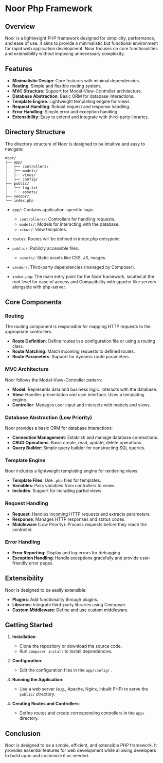 # Noor Php Framework

## Overview

Noor is a lightweight PHP framework designed for simplicity, performance, and ease of use. It aims to provide a minimalistic but functional environment for rapid web application development. Noor focuses on core functionalities and extensibility without imposing unnecessary complexity.

## Features

- **Minimalistic Design**: Core features with minimal dependencies.
- **Routing**: Simple and flexible routing system.
- **MVC Structure**: Support for Model-View-Controller architecture.
- **Database Abstraction**: Basic ORM for database interactions.
- **Template Engine**: Lightweight templating engine for views.
- **Request Handling**: Robust request and response handling.
- **Error Handling**: Simple error and exception handling.
- **Extensibility**: Easy to extend and integrate with third-party libraries.

## Directory Structure

The directory structure of Noor is designed to be intuitive and easy to navigate:

```
noor/
├── app/
│   ├── controllers/
│   ├── models/
│   ├── views/
│   ├── config/
├── public/
│   └── log.txt
│   └── assets/
├── vendor/
└── index.php
```

- `app/`: Contains application-specific logic.
  - `controllers/`: Controllers for handling requests.
  - `models/`: Models for interacting with the database.
  - `views/`: View templates.

- `routes`: Routes will be defined in index.php entrypoint
- `public/`: Publicly accessible files.
  - `assets/`: Static assets like CSS, JS, images.

- `vendor/`: Third-party dependencies (managed by Composer).

- `index.php`: The main entry point for the Noor framework, located at the root level for ease of access and Compatibility with apache-like servers alongside with php-server.

## Core Components

### Routing

The routing component is responsible for mapping HTTP requests to the appropriate controllers.

- **Route Definition**: Define routes in a configuration file or using a routing class.
- **Route Matching**: Match incoming requests to defined routes.
- **Route Parameters**: Support for dynamic route parameters.

### MVC Architecture

Noor follows the Model-View-Controller pattern:

- **Model**: Represents data and business logic. Interacts with the database.
- **View**: Handles presentation and user interface. Uses a templating engine.
- **Controller**: Manages user input and interacts with models and views.

### Database Abstraction (Low Priority)

Noor provides a basic ORM for database interactions:

- **Connection Management**: Establish and manage database connections.
- **CRUD Operations**: Basic create, read, update, delete operations.
- **Query Builder**: Simple query builder for constructing SQL queries.

### Template Engine

Noor includes a lightweight templating engine for rendering views:

- **Template Files**: Use `.php` files for templates.
- **Variables**: Pass variables from controllers to views.
- **Includes**: Support for including partial views.

### Request Handling

- **Request**: Handles incoming HTTP requests and extracts parameters.
- **Response**: Manages HTTP responses and status codes.
- **Middleware** (Low Priority): Process requests before they reach the controller.

### Error Handling

- **Error Reporting**: Display and log errors for debugging.
- **Exception Handling**: Handle exceptions gracefully and provide user-friendly error pages.

## Extensibility

Noor is designed to be easily extensible:

- **Plugins**: Add functionality through plugins.
- **Libraries**: Integrate third-party libraries using Composer.
- **Custom Middleware**: Define and use custom middleware.


## Getting Started

1. **Installation**: 
   - Clone the repository or download the source code.
   - Run `composer install` to install dependencies.

2. **Configuration**:
   - Edit the configuration files in the `app/config/` .

3. **Running the Application**:
   - Use a web server (e.g., Apache, Nginx, inbuilt PHP) to serve the `public/` directory.

4. **Creating Routes and Controllers**:
   - Define routes and create corresponding controllers in the `app/` directory.

## Conclusion

Noor is designed to be a simple, efficient, and extensible PHP framework. It provides essential features for web development while allowing developers to build upon and customize it as needed.

